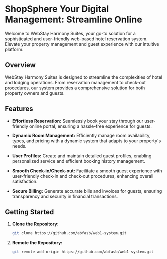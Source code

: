 # ShopSphere Your Digital Management: Streamline Online

Welcome to WebStay Harmony Suites, your go-to solution for a sophisticated and user-friendly web-based hotel reservation system. Elevate your property management and guest experience with our intuitive platform.

## Overview

WebStay Harmony Suites is designed to streamline the complexities of hotel and lodging operations. From reservation management to check-out procedures, our system provides a comprehensive solution for both property owners and guests.

## Features

- **Effortless Reservation:** Seamlessly book your stay through our user-friendly online portal, ensuring a hassle-free experience for guests.
  
- **Dynamic Room Management:** Efficiently manage room availability, types, and pricing with a dynamic system that adapts to your property's needs.

- **User Profiles:** Create and maintain detailed guest profiles, enabling personalized service and efficient booking history management.

- **Smooth Check-in/Check-out:** Facilitate a smooth guest experience with user-friendly check-in and check-out procedures, enhancing overall satisfaction.

- **Secure Billing:** Generate accurate bills and invoices for guests, ensuring transparency and security in financial transactions.

## Getting Started

1. **Clone the Repository:**
   ```bash
   git clone https://github.com/abfasb/web1-system.git

2. **Remote the Repository:**
   ```bash
   git remote add origin https://github.com/abfasb/web1-system.git
